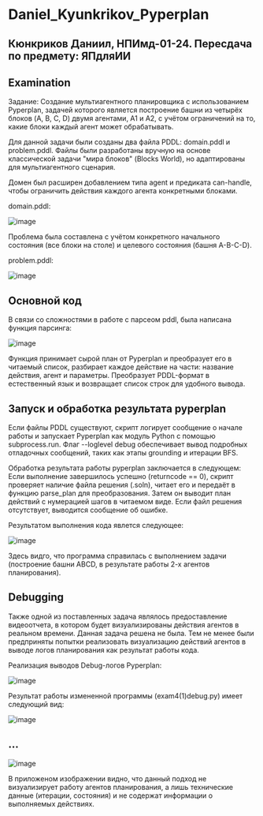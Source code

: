 # Daniel_Kyunkrikov_Pyperplan
## Кюнкриков Даниил, НПИмд-01-24. Пересдача по предмету: ЯПдляИИ 

## Examination

Задание: Создание мультиагентного планировщика с использованием Pyperplan, задачей которого является построение башни из четырёх блоков (A, B, C, D) двумя агентами, A1 и A2, с учётом ограничений на то, какие блоки каждый агент может обрабатывать.

Для данной задачи были созданы два файла PDDL: domain.pddl и problem.pddl.
Файлы были разработаны вручную на основе классической задачи "мира блоков" (Blocks World), но адаптированы для мультиагентного сценария. 

Домен был расширен добавлением типа agent и предиката can-handle, чтобы ограничить действия каждого агента конкретными блоками.

domain.pddl:

![image](https://github.com/user-attachments/assets/05aa18b2-f468-436b-9db1-608e815bf8eb)


Проблема была составлена с учётом конкретного начального состояния (все блоки на столе) и целевого состояния (башня A-B-C-D).

problem.pddl:

![image](https://github.com/user-attachments/assets/d47f3375-ff53-4faa-ae8d-070beef74bc6)

## Основной код

В связи со сложностями в работе с парсеом pddl, была написана функция парсинга:

![image](https://github.com/user-attachments/assets/b9d5f143-1f54-4749-a363-bb2dd968329c)

Функция принимает сырой план от Pyperplan и преобразует его в читаемый список, разбирает каждое действие на части: название действия, агент и параметры. Преобразует PDDL-формат в естественный язык и возвращает список строк для удобного вывода.

 ## Запуск и обработка результата pyperplan


Если файлы PDDL существуют, скрипт логирует сообщение о начале работы и запускает Pyperplan как модуль Python с помощью subprocess.run. Флаг --loglevel debug обеспечивает вывод подробных отладочных сообщений, таких как этапы grounding и итерации BFS.

Обработка результата работы pyperplan заключается в следующем: Если выполнение завершилось успешно (returncode == 0), скрипт проверяет наличие файла решения (.soln), читает его и передаёт в функцию parse_plan для преобразования. Затем он выводит план действий с нумерацией шагов в читаемом виде. Если файл решения отсутствует, выводится сообщение об ошибке.


Результатом выполнения кода явлется следующее:

![image](https://github.com/user-attachments/assets/8a97bfd8-dafd-4aac-a619-76575fba660a)

Здесь видго, что программа справилась с выполнением задачи (построение башни ABCD, в результате работы 2-х агентов планирования). 

## Debugging

Также одной из поставленных задача являлось предоставление видеоотчета, в котором будет визуализированы действия агентов в реальном времени. Данная задача решена не была. Тем не менее были предприняты попытки реализовать визуализацию действий агентов в выводе логов планирования как результат работы кода.

Реализация выводов Debug-логов Pyperplan:

![image](https://github.com/user-attachments/assets/3660f62f-4ed0-4a77-bae3-51d2cfb9cd28)

Результат работы измененной программы (exam4(1)debug.py) имеет следующий вид:


![image](https://github.com/user-attachments/assets/9846e76a-143a-430c-8acb-0f4eb9978532)
## ...

![image](https://github.com/user-attachments/assets/f5ef0e7f-45e2-448e-bd38-f95fda816700)

В приложеном изображении видно, что данный подход не визуализирует работу агентов планирования, а лишь технические данные (итерации, состояния) и не содержат информации о выполняемых действиях.

